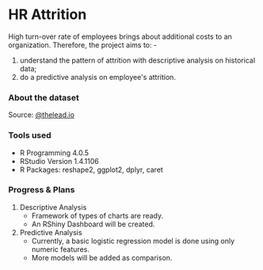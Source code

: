 # HR Attrition
High turn-over rate of employees brings about additional costs to an organization.
Therefore, the project aims to: -
1. understand the pattern of attrition with descriptive analysis on historical data;
1. do a predictive analysis on employee's attrition.

### About the dataset
Source: [@thelead.io](https://github.com/theleadio/datascience_demo/blob/master/HR_dataset.csv)

### Tools used
* R Programming 4.0.5
* RStudio Version 1.4.1106
* R Packages: reshape2, ggplot2, dplyr, caret

### Progress & Plans
1. Descriptive Analysis
    * Framework of types of charts are ready.
    * An RShiny Dashboard will be created.
1. Predictive Analysis
    * Currently, a basic logistic regression model is done using only numeric features.
    * More models will be added as comparison.
